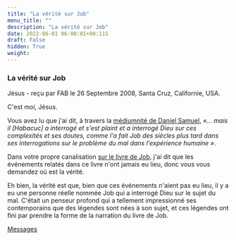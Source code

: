 ```yaml
---
title: "La vérité sur Job"
menu_title: ""
description: "La vérité sur Job"
date: 2022-06-01 06:00:01+00:115
draft: False
hidden: True
weight:
---
```

### La vérité sur Job

Jésus - reçu par FAB le 26 Septembre 2008, Santa Cruz, Californie, USA.

C'est moi, Jésus.

Vous avez lu que j'ai dit, à travers la [médiumnité de Daniel Samuel](/fr-samuels-messages/fr-sermons/fr-ser-54-1961-8-1-samuels-jesus/), *«... mais il [Habacuc] a interrogé et s'est plaint et a interrogé Dieu sur ces complexités et ses doutes, comme l'a fait Job des siècles plus tard dans ses interrogations sur le problème du mal dans l'expérience humaine »*.

Dans votre propre canalisation [sur le livre de Job](/fr-contemporary-messages/fr-contemporary-messages-by-date-order/fr-contemporary-messages-2006/fr-2006-12-6-1-fab-jesus/), j'ai dit que les événements relatés dans ce livre n'ont jamais eu lieu, donc vous vous demandez où est la vérité.

Eh bien, la vérité est que, bien que ces événements n'aient pas eu lieu, il y a eu une personne réelle nommée Job qui a interrogé Dieu sur le sujet du mal. C'était un penseur profond qui a tellement impressionné ses contemporains que des légendes sont nées à son sujet, et ces légendes ont fini par prendre la forme de la narration du livre de Job.

[Messages](/fr-contemporary-messages/fr-contemporary-messages-by-date-order/fr-contemporary-messages-2008)
